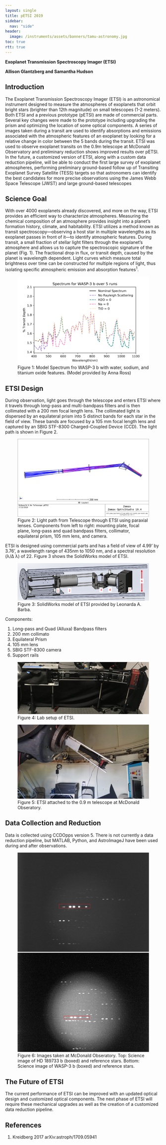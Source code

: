 ```yaml
---
layout: single
title: pETSI 2019
sidebar:
  nav: "side"
header:
  image: /instruments/assets/banners/tamu-astronomy.jpg
toc: true
rtt: true
---
```

**Exoplanet Transmission Spectroscopy Imager (ETSI)**

__Allison Glantzberg and Samantha Hudson__

## Introduction
The Exoplanet Transmission Spectroscopy Imager (ETSI) is an astronomical instrument designed to measure the atmospheres of exoplanets that orbit bright stars (brighter than 12th magnitude) on small telescopes (1-2 meters). Both ETSI and a previous prototype (pETSI) are made of commercial parts. Several key changes were made to the prototype including upgrading the prism and optimizing the location of some optical components. A series of images taken during a transit are used to identify absorptions and emissions associated with the atmospheric features of an exoplanet by looking for a relative change in color between the 5 bands during the transit. ETSI was used to observe exoplanet transits on the 0.9m telescope at McDonald Observatory and preliminary reduction shows improved results over pETSI. In the future, a customized version of ETSI, along with a custom data reduction pipeline, will be able to conduct the first large survey of exoplanet atmospheres, performing preliminary ground-based follow up of Transiting Exoplanet Survey Satellite (TESS) targets so that astronomers can identify the best candidates for more precise observations using the James Webb Space Telescope (JWST) and large ground-based telescopes

## Science Goal
With over 4000 exoplanets already discovered, and more on the way, ETSI provides an efficient way to characterize atmospheres. Measuring the chemical composition of an atmosphere provides insight into a planet’s formation history, climate, and habitability. ETSI utilizes a method known as transit spectroscopy—observing a host star in multiple wavelengths as its exoplanet passes in front of it—to identify atmospheric features. During transit, a small fraction of stellar light filters through the exoplanet’s atmosphere and allows us to capture the spectroscopic signature of the planet (Fig. 1). The fractional drop in flux, or transit depth, caused by the planet is wavelength dependent. Light curves which measure total brightness over time can be constructed for multiple regions of light, thus isolating specific atmospheric emission and absorption features<sup>1</sup>.
<figure>
  <a href="/instruments/assets/petsi19/etsi19-WASP3b_spec.png" target="_blank"><img src="/instruments/assets/petsi19/etsi19-WASP3b_spec.png" alt="WASP3b-spec"></a>
  <figcaption>Figure 1: Model Spectrum fro WASP-3 b with water, sodium, and titanium oxide features. (Model provided by Anna Ross)</figcaption>
</figure>

## ETSI Design
During observation, light goes through the telescope and enters ETSI where it travels through long-pass and multi-bandpass filters and is then collimated with a 200 mm focal length lens. The collimated light is dispersed by an equilateral prism into 5 distinct bands for each star in the field of view. These bands are focused by a 105 mm focal length lens and captured by an SBIG STF-8300 Charged-Coupled Device (CCD). The light path is shown in Figure 2.

<figure>
  <a href="/instruments/assets/petsi19/etsi19-etsi-wire-frame.png" target="_blank"><img src="/instruments/assets/petsi19/etsi19-etsi-wire-frame.png" alt="ETSI Optical Layout"></a>
  <figcaption>Figure 2: Light path from Telescope through ETSI using paraxial lenses. Components from left to right: mounting plate, focal plane, long-pass and quad bandpass filters, collimator, equilateral prism, 105 mm lens, and camera.</figcaption>
</figure>


ETSI is designed using commercial parts and has a field of view of 4.99’ by 3.76’, a wavelength range of 435nm to 1050 nm, and a spectral resolution (λ/Δ λ) of 22. Figure 3 shows the SolidWorks model of ETSI.

<figure>
  <a href="/instruments/assets/petsi19/etsi19-labeled_ETSI.png" target="_blank"><img src="/instruments/assets/petsi19/etsi19-labeled_ETSI.png" alt="Solidworks ETSI"></a>
  <figcaption>Figure 3: SolidWorks model of ETSI provided by Leonarda A. Barba.</figcaption>
</figure>

Components:
1. Long-pass and Quad (Alluxa) Bandpass filters
2. 200 mm collimato
3. Equilateral Prism
4. 105 mm lens
5. SBIG STF-8300 camera
6. Support rails

<figure>
  <a href="/instruments/assets/petsi19/etsi19-lab_ETSI.jpg" target="_blank"><img src="/instruments/assets/petsi19/etsi19-lab_ETSI.jpg" alt="Lab ETSI"></a>
  <figcaption>Figure 4: Lab setup of ETSI.</figcaption>
</figure>


<figure>
  <a href="/instruments/assets/petsi19/etsi19-ETSI_scope.jpg" target="_blank"><img src="/instruments/assets/petsi19/etsi19-ETSI_scope.jpg" alt="ETSI on Scope"></a>
  <figcaption>Figure 5: ETSI attached to the 0.9 m telescope at McDonald Obseratory.</figcaption>
</figure>


## Data Collection and Reduction
Data is collected using CCDOpps version 5. There is not currently a data reduction pipeline, but MATLAB, Python, and AstroImageJ have been used during and after observations.

<figure>
  <a href="/instruments/assets/petsi19/etsi19-HD189733_1x1scE15_015boxed.jpg" target="_blank"><img src="/instruments/assets/petsi19/etsi19-HD189733_1x1scE15_015boxed.jpg" alt="HD189733"></a>
  <a href="/instruments/assets/petsi19/etsi19-WASP_3b_2x2scE30_018boxed.jpg" target="_blank"><img src="/instruments/assets/petsi19/etsi19-WASP_3b_2x2scE30_018boxed.jpg" alt="WASP3b"></a>
  <figcaption>Figure 6: Images taken at McDonald Obseratory. Top: Science image of HD 189733 b (boxed) and reference stars. Bottom: Science image of WASP-3 b (boxed) and reference stars.</figcaption>
</figure>


## The Future of ETSI
The current performance of ETSI can be improved with an updated optical design and customized optical components. The next phase of ETSI will require these mechanical upgrades as well as the creation of a customized data reduction pipeline.

## References
1. Kreidberg 2017 arXiv:astroph/1709.05941